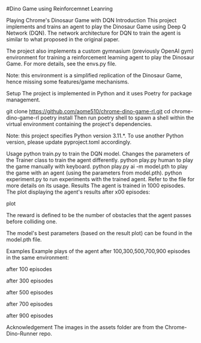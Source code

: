 
#Dino Game using Reinforcemnet Leanring

Playing Chrome's Dinosaur Game with DQN
Introduction
This project implements and trains an agent to play the Dinosaur Game using Deep Q Network (DQN). The network architecture for DQN to train the agent is similar to what proposed in the original paper.

The project also implements a custom gymnasium (previously OpenAI gym) environment for training a reinforcement learning agent to play the Dinosaur Game. For more details, see the envs.py file.

Note: this environment is a simplified replication of the Dinosaur Game, hence missing some features/game mechanisms.

Setup
The project is implemented in Python and it uses Poetry for package management.

git clone https://github.com/aome510/chrome-dino-game-rl.git
cd chrome-dino-game-rl
poetry install
Then run poetry shell to spawn a shell within the virtual environment containing the project's dependencies.

Note: this project specifies Python version 3.11.*. To use another Python version, please update pyproject.toml accordingly.

Usage
python train.py to train the DQN model. Changes the parameters of the Trainer class to train the agent differently.
python play.py human to play the game manually with keyboard.
python play.py ai -m model.pth to play the game with an agent (using the parameters from model.pth).
python experiment.py to run experiments with the trained agent. Refer to the file for more details on its usage.
Results
The agent is trained in 1000 episodes. The plot displaying the agent's results after x00 episodes:

plot

The reward is defined to be the number of obstacles that the agent passes before colliding one.

The model's best parameters (based on the result plot) can be found in the model.pth file.

Examples
Example plays of the agent after 100,300,500,700,900 episodes in the same environment:

after 100 episodes 

after 300 episodes 

after 500 episodes 

after 700 episodes 

after 900 episodes 

Acknowledgement
The images in the assets folder are from the Chrome-Dino-Runner repo.
